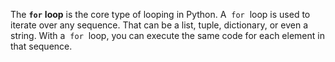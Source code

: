 The **`for`** **loop** is the core type of looping in Python. A  `for`  loop is used to iterate over any sequence. That can be a list, tuple, dictionary, or even a string. With a  `for`  loop, you can execute the same code for each element in that sequence.

